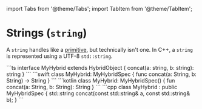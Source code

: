 ---
---

import Tabs from '@theme/Tabs';
import TabItem from '@theme/TabItem';

# Strings (`string`)

A `string` handles like a [primitive](primitives), but technically isn't one.
In C++, a `string` is represented using a UTF-8 `std::string`.

<Tabs>
  <TabItem value="ts" label="TypeScript" default>
    ```ts
    interface MyHybrid extends HybridObject {
      concat(a: string, b: string): string
    }
    ```
  </TabItem>
  <TabItem value="swift" label="Swift">
    ```swift
    class MyHybrid: MyHybridSpec {
      func concat(a: String, b: String) -> String
    }
    ```
  </TabItem>
  <TabItem value="kotlin" label="Kotlin">
    ```kotlin
    class MyHybrid: MyHybridSpec() {
      fun concat(a: String, b: String): String
    }
    ```
  </TabItem>
  <TabItem value="cpp" label="C++">
    ```cpp
    class MyHybrid : public MyHybridSpec {
      std::string concat(const std::string& a, const std::string& b);
    }
    ```
  </TabItem>
</Tabs>
